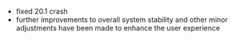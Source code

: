 - fixed 20.1 crash
- further improvements to overall system stability and other minor adjustments have been made to enhance the user experience